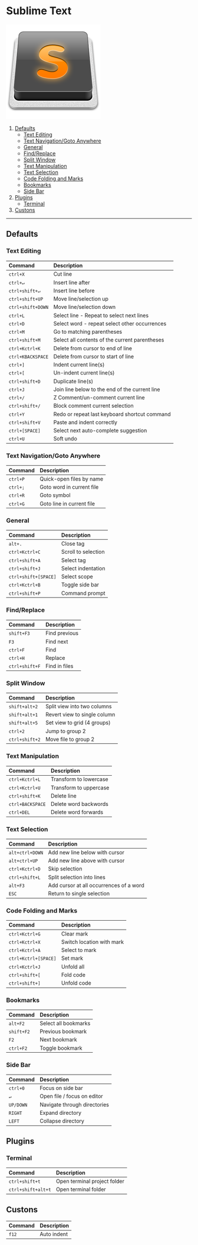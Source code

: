 [index]: https://github.com/iagodahlem/cheatsheets
[sublime-text]: https://sublimetext.com

# Sublime Text

[![Sublime Text](sublime-text.png)][sublime-text]

1. [Defaults](#1.0)
	* [Text Editing](#1.1)
	* [Text Navigation/Goto Anywhere](#1.2)
	* [General](#1.3)
	* [Find/Replace](#1.4)
	* [Split Window](#1.5)
	* [Text Manipulation](#1.6)
	* [Text Selection](#1.7)
	* [Code Folding and Marks](#1.8)
	* [Bookmarks](#1.9)
	* [Side Bar](#1.10)
2. [Plugins](#2.0)
	* [Terminal](#2.1)
3. [Custons](#3.0)

---

## <a name='1.0'></a>Defaults

### <a name='1.1'></a>Text Editing

| Command | Description |
| :--- | :--- |
| `ctrl+X` | Cut line |
| `ctrl+↵` | Insert line after |
| `ctrl+shift+↵` | Insert line before |
| `ctrl+shift+UP` | Move line/selection up |
| `ctrl+shift+DOWN` | Move line/selection down |
| `ctrl+L` | Select line - Repeat to select next lines |
| `ctrl+D` | Select word - repeat select other occurrences |
| `ctrl+M` | Go to matching parentheses |
| `ctrl+shift+M` | Select all contents of the current parentheses |
| `ctrl+Kctrl+K` | Delete from cursor to end of line |
| `ctrl+KBACKSPACE` | Delete from cursor to start of line |
| `ctrl+]` | Indent current line(s) |
| `ctrl+[` | Un-indent current line(s) |
| `ctrl+shift+D` | Duplicate line(s) |
| `ctrl+J` | Join line below to the end of the current line |
| `ctrl+/` | Z Comment/un-comment current line |
| `ctrl+shift+/` | Block comment current selection |
| `ctrl+Y` | Redo or repeat last keyboard shortcut command |
| `ctrl+shift+V` | Paste and indent correctly |
| `ctrl+[SPACE]` | Select next auto-complete suggestion |
| `ctrl+U` | Soft undo|

### <a name='1.2'></a>Text Navigation/Goto Anywhere

| Command | Description |
| :--- | :--- |
| `ctrl+P` | Quick-open files by name |
| `ctrl+;` | Goto word in current file |
| `ctrl+R` | Goto symbol |
| `ctrl+G` | Goto line in current file |

### <a name='1.3'></a>General

| Command | Description |
| :--- | :--- |
| `alt+.` | Close tag |
| `ctrl+Kctrl+C` | Scroll to selection |
| `ctrl+shift+A` | Select tag |
| `ctrl+shift+J` | Select indentation |
| `ctrl+shift+[SPACE]` | Select scope |
| `ctrl+Kctrl+B` | Toggle side bar |
| `ctrl+shift+P` | Command prompt |

### <a name='1.4'></a>Find/Replace

| Command | Description |
| :--- | :--- |
| `shift+F3` | Find previous |
| `F3` | Find next |
| `ctrl+F` | Find |
| `ctrl+H` | Replace |
| `ctrl+shift+F` | Find in files |

### <a name='1.5'></a>Split Window

| Command | Description |
| :--- | :--- |
| `shift+alt+2` | Split view into two columns |
| `shift+alt+1` | Revert view to single column |
| `shift+alt+5` | Set view to grid (4 groups) |
| `ctrl+2` | Jump to group 2 |
| `ctrl+shift+2` | Move file to group 2 |

### <a name='1.6'></a>Text Manipulation

| Command | Description |
| :--- | :--- |
| `ctrl+Kctrl+L` | Transform to lowercase |
| `ctrl+Kctrl+U` | Transform to uppercase |
| `ctrl+shift+K` | Delete line |
| `ctrl+BACKSPACE` | Delete word backwords |
| `ctrl+DEL` | Delete word forwards |

### <a name='1.7'></a>Text Selection

| Command | Description |
| :--- | :--- |
| `alt+ctrl+DOWN` | Add new line below with cursor |
| `alt+ctrl+UP` | Add new line above with cursor |
| `ctrl+Kctrl+D` | Skip selection |
| `ctrl+shift+L` | Split selection into lines |
| `alt+F3` | Add cursor at all occurrences of a word |
| `ESC` | Return to single selection |

### <a name='1.8'></a>Code Folding and Marks

| Command | Description |
| :--- | :--- |
| `ctrl+Kctrl+G` | Clear mark |
| `ctrl+Kctrl+X` | Switch location with mark |
| `ctrl+Kctrl+A` | Select to mark |
| `ctrl+Kctrl+[SPACE]` | Set mark |
| `ctrl+Kctrl+J` | Unfold all |
| `ctrl+shift+[` | Fold code |
| `ctrl+shift+]` | Unfold code |

### <a name='1.9'></a>Bookmarks

| Command | Description |
| :--- | :--- |
| `alt+F2` | Select all bookmarks |
| `shift+F2` | Previous bookmark |
| `F2` | Next bookmark |
| `ctrl+F2` | Toggle bookmark |

### <a name='1.10'></a>Side Bar

| Command | Description |
| :--- | :--- |
| `ctrl+0` | Focus on side bar |
| `↵` | Open file / focus on editor |
| `UP/DOWN` | Navigate through directories |
| `RIGHT` | Expand directory |
| `LEFT` | Collapse directory |

## <a name='2.0'></a>Plugins

### <a name='2.1'></a>Terminal

| Command | Description |
| :---  | :--- |
| `ctrl+shift+t` | Open terminal project folder |
| `ctrl+shift+alt+t` | Open terminal folder |

## <a name='3.0'></a>Custons

| Command | Description |
| :---  | :--- |
| `f12` | Auto indent |
